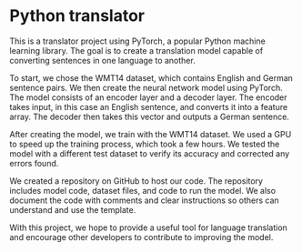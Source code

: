# Python translator
This is a translator project using PyTorch, a popular Python machine learning library. The goal is to create a translation model capable of converting sentences in one language to another.

To start, we chose the WMT14 dataset, which contains English and German sentence pairs. We then create the neural network model using PyTorch. The model consists of an encoder layer and a decoder layer. The encoder takes input, in this case an English sentence, and converts it into a feature array. The decoder then takes this vector and outputs a German sentence.

After creating the model, we train with the WMT14 dataset. We used a GPU to speed up the training process, which took a few hours. We tested the model with a different test dataset to verify its accuracy and corrected any errors found.

We created a repository on GitHub to host our code. The repository includes model code, dataset files, and code to run the model. We also document the code with comments and clear instructions so others can understand and use the template.

With this project, we hope to provide a useful tool for language translation and encourage other developers to contribute to improving the model.
